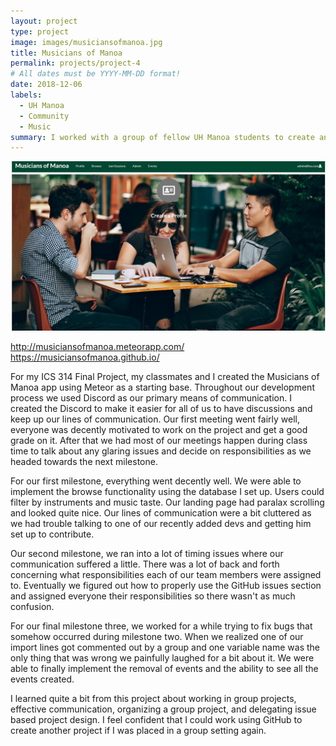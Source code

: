 ```yaml
---
layout: project
type: project
image: images/musiciansofmanoa.jpg
title: Musicians of Manoa
permalink: projects/project-4
# All dates must be YYYY-MM-DD format!
date: 2018-12-06
labels:
  - UH Manoa
  - Community
  - Music
summary: I worked with a group of fellow UH Manoa students to create an app designed to help facillitate musical collaboration.  
---
```


<img class="ui medium right floated rounded image" src="../images/musiciansofmanoa.jpg">

http://musiciansofmanoa.meteorapp.com/</br>
https://musiciansofmanoa.github.io/


For my ICS 314 Final Project, my classmates and I created the Musicians of Manoa app using Meteor as a starting base. Throughout our development process we used Discord as our primary means of communication. I created the Discord to make it easier for all of us to have discussions and keep up our lines of communication. Our first meeting went fairly well, everyone was decently motivated to work on the project and get a good grade on it. After that we had most of our meetings happen during class time to talk about any glaring issues and decide on responsibilities as we headed towards the next milestone. 

For our first milestone, everything went decently well. We were able to implement the browse functionality using the database I set up. Users could filter by instruments and music taste. Our landing page had paralax scrolling and looked quite nice. Our lines of communication were a bit cluttered as we had trouble talking to one of our recently added devs and getting him set up to contribute.

Our second milestone, we ran into a lot of timing issues where our communication suffered a little. There was a lot of back and forth concerning what responsibilities each of our team members were assigned to. Eventually we figured out how to properly use the GitHub issues section and assigned everyone their responsibilities so there wasn't as much confusion.

For our final milestone three, we worked for a while trying to fix bugs that somehow occurred during milestone two. When we realized one of our import lines got commented out by a group and one variable name was the only thing that was wrong we painfully laughed for a bit about it. We were able to finally implement the removal of events and the ability to see all the events created.


I learned quite a bit from this project about working in group projects, effective communication, organizing a group project, and delegating issue based project design. I feel confident that I could work using GitHub to create another project if I was placed in a group setting again.
